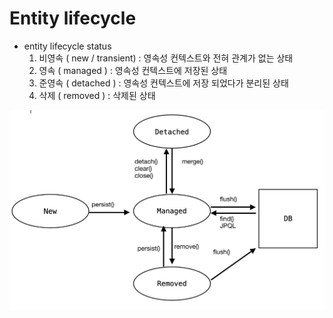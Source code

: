 # Entity lifecycle
- entity lifecycle status
  1. 비영속 ( new / transient) : 영속성 컨텍스트와 전혀 관계가 없는 상태
  2. 영속 ( managed ) : 영속성 컨텍스트에 저장된 상태
  3. 준영속 ( detached ) : 영속성 컨텍스트에 저장 되었다가 분리된 상태
  4. 삭제 ( removed ) : 삭제된 상태

![entity lifecycle](../../images/entity-lifecycle.png)